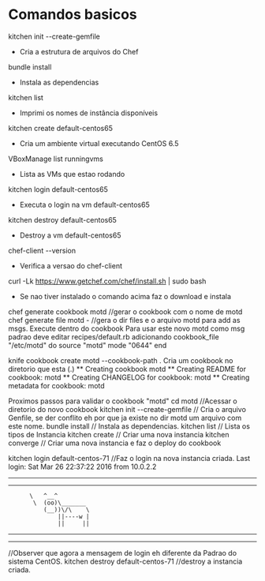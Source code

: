# Comandos basicos

kitchen init --create-gemfile
- Cria a estrutura de arquivos do Chef

bundle install
- Instala as dependencias 	

kitchen list
- Imprimi os nomes de instância disponíveis

kitchen create default-centos65
- Cria um ambiente virtual executando CentOS 6.5

VBoxManage list runningvms
- Lista as VMs que estao rodando

kitchen login default-centos65
- Executa o login na vm default-centos65

kitchen destroy default-centos65
- Destroy a vm default-centos65

chef-client --version
- Verifica a versao do chef-client

curl -Lk https://www.getchef.com/chef/install.sh | sudo bash
- Se nao tiver instalado o comando acima faz o download e instala

chef generate cookbook motd //gerar o cookbook com o nome de motd
chef generate file motd - //gera o dir files e o arquivo motd para add as msgs. Execute dentro do cookbook
	Para usar este novo motd como msg padrao deve editar recipes/default.rb adicionando
		cookbook_file "/etc/motd" do
		  source "motd"
		  mode "0644"
		end

knife cookbook create motd --cookbook-path .
Cria um cookbook no diretorio que esta (.)
        ** Creating cookbook motd
        ** Creating README for cookbook: motd
        ** Creating CHANGELOG for cookbook: motd
        ** Creating metadata for cookbook: motd

Proximos passos para validar o cookbook "motd"
	cd motd	//Acessar o diretorio do novo cookbook
	kitchen init --create-gemfile // Cria o arquivo Genfile, se der conflito eh por que 
		ja existe no dir motd um arquivo com este nome. 
	bundle install // Instala as dependencias.
	kitchen list // Lista os tipos de Instancia
 	kitchen create <nome da instancia> // Criar uma nova instancia
 	kitchen converge <nome da instancia> // Criar uma nova instancia e faz o deploy do cookbook 
	
kitchen login default-centos-71 //Faz  o login  na nova instancia criada.
Last login: Sat Mar 26 22:37:22 2016 from 10.0.2.2
_________________________________________________

------------------------------------------------
          \   ^__^
           \  (oo)\_______
              (__))\/\    \
                  ||----w |
                  ||     ||

------------------------------------------------
_________________________________________________	

//Observer que agora a mensagem de login eh diferente da Padrao do sistema CentOS.
kitchen destroy  default-centos-71 //destroy a instancia criada.
